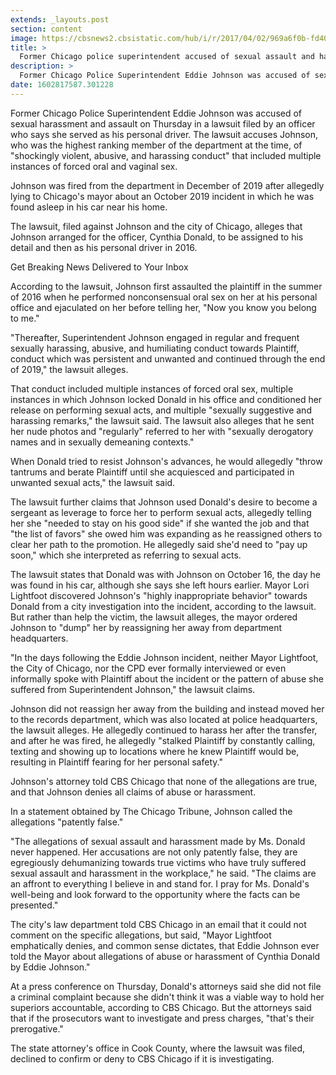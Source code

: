 ```yaml
--- 
extends: _layouts.post 
section: content 
image: https://cbsnews2.cbsistatic.com/hub/i/r/2017/04/02/969a6f0b-fd40-4174-bf9b-11b70881bb21/thumbnail/1200x630/aef6aa333ff0a82102724a539f7cab26/johnson2.jpg 
title: > 
  Former Chicago police superintendent accused of sexual assault and harassment by former driver 
description: > 
  Former Chicago Police Superintendent Eddie Johnson was accused of sexual harassment and assault on Thursday in a lawsuit filed by an officer who says she served as his personal driver.Johnson's attorney told CBS Chicago that none of the allegations are true, and that Johnson denies all claims of abuse or harassment.In a statement obtained by The Chicago Tribune, Johnson called the allegations "patently false.""The allegations of sexual assault and harassment made by Ms. Donald never happened.Her accusations are not only patently false, they are egregiously dehumanizing towards true victims who have truly suffered sexual assault and harassment in the workplace," he said. 
date: 1602817587.301228 
--- 
```

Former Chicago Police Superintendent Eddie Johnson was accused of sexual harassment and assault on Thursday in a lawsuit filed by an officer who says she served as his personal driver. The lawsuit accuses Johnson, who was the highest ranking member of the department at the time, of "shockingly violent, abusive, and harassing conduct" that included multiple instances of forced oral and vaginal sex.

Johnson was fired from the department in December of 2019 after allegedly lying to Chicago's mayor about an October 2019 incident in which he was found asleep in his car near his home.

The lawsuit, filed against Johnson and the city of Chicago, alleges that Johnson arranged for the officer, Cynthia Donald, to be assigned to his detail and then as his personal driver in 2016.

Get Breaking News Delivered to Your Inbox

According to the lawsuit, Johnson first assaulted the plaintiff in the summer of 2016 when he performed nonconsensual oral sex on her at his personal office and ejaculated on her before telling her, "Now you know you belong to me."

"Thereafter, Superintendent Johnson engaged in regular and frequent sexually harassing, abusive, and humiliating conduct towards Plaintiff, conduct which was persistent and unwanted and continued through the end of 2019," the lawsuit alleges.

That conduct included multiple instances of forced oral sex, multiple instances in which Johnson locked Donald in his office and conditioned her release on performing sexual acts, and multiple "sexually suggestive and harassing remarks," the lawsuit said. The lawsuit also alleges that he sent her nude photos and "regularly" referred to her with "sexually derogatory names and in sexually demeaning contexts."

When Donald tried to resist Johnson's advances, he would allegedly "throw tantrums and berate Plaintiff until she acquiesced and participated in unwanted sexual acts," the lawsuit said.

The lawsuit further claims that Johnson used Donald's desire to become a sergeant as leverage to force her to perform sexual acts, allegedly telling her she "needed to stay on his good side" if she wanted the job and that "the list of favors" she owed him was expanding as he reassigned others to clear her path to the promotion. He allegedly said she'd need to "pay up soon," which she interpreted as referring to sexual acts.

The lawsuit states that Donald was with Johnson on October 16, the day he was found in his car, although she says she left hours earlier. Mayor Lori Lightfoot discovered Johnson's "highly inappropriate behavior" towards Donald from a city investigation into the incident, according to the lawsuit. But rather than help the victim, the lawsuit alleges, the mayor ordered Johnson to "dump" her by reassigning her away from department headquarters.

"In the days following the Eddie Johnson incident, neither Mayor Lightfoot, the City of Chicago, nor the CPD ever formally interviewed or even informally spoke with Plaintiff about the incident or the pattern of abuse she suffered from Superintendent Johnson," the lawsuit claims.

Johnson did not reassign her away from the building and instead moved her to the records department, which was also located at police headquarters, the lawsuit alleges. He allegedly continued to harass her after the transfer, and after he was fired, he allegedly "stalked Plaintiff by constantly calling, texting and showing up to locations where he knew Plaintiff would be, resulting in Plaintiff fearing for her personal safety."

Johnson's attorney told CBS Chicago that none of the allegations are true, and that Johnson denies all claims of abuse or harassment.

In a statement obtained by The Chicago Tribune, Johnson called the allegations "patently false."

"The allegations of sexual assault and harassment made by Ms. Donald never happened. Her accusations are not only patently false, they are egregiously dehumanizing towards true victims who have truly suffered sexual assault and harassment in the workplace," he said. "The claims are an affront to everything I believe in and stand for. I pray for Ms. Donald's well-being and look forward to the opportunity where the facts can be presented."

The city's law department told CBS Chicago in an email that it could not comment on the specific allegations, but said, "Mayor Lightfoot emphatically denies, and common sense dictates, that Eddie Johnson ever told the Mayor about allegations of abuse or harassment of Cynthia Donald by Eddie Johnson."

At a press conference on Thursday, Donald's attorneys said she did not file a criminal complaint because she didn't think it was a viable way to hold her superiors accountable, according to CBS Chicago. But the attorneys said that if the prosecutors want to investigate and press charges, "that's their prerogative."

The state attorney's office in Cook County, where the lawsuit was filed, declined to confirm or deny to CBS Chicago if it is investigating.